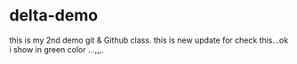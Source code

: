 # delta-demo
this is my 2nd demo git &amp; Github class.
this is new update for check this...ok i show in green color ...,,,.
